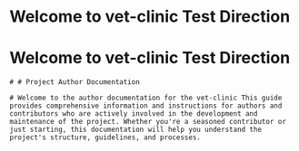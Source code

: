 # Welcome to  vet-clinic Test Direction

	
	
# Welcome to  vet-clinic Test Direction

	# # Project Author Documentation

	# Welcome to the author documentation for the vet-clinic This guide provides comprehensive information and instructions for authors and contributors who are actively involved in the development and maintenance of the project. Whether you're a seasoned contributor or just starting, this documentation will help you understand the project's structure, guidelines, and processes.

	
	
